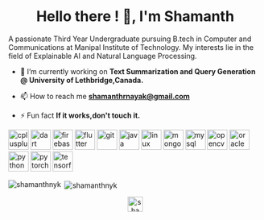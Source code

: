 <h1 align="center">Hello there ! 👋, I'm Shamanth</h1>
A passionate Third Year Undergraduate pursuing B.tech in Computer and Communications at Manipal Institute of Technology.    My interests
lie in the field of Explainable AI and Natural Language Processing.
 

- 🔭 I’m currently working on **Text Summarization and Query Generation @ University of Lethbridge,Canada.**

- 📫 How to reach me **shamanthrnayak@gmail.com**

- ⚡ Fun fact **If it works,don't touch it.**

<p align="left"><img src="https://devicons.github.io/devicon/devicon.git/icons/cplusplus/cplusplus-original.svg" alt="cplusplus" width="40" height="40"/> <img src="https://www.vectorlogo.zone/logos/dartlang/dartlang-icon.svg" alt="dart" width="40" height="40"/> <img src="https://www.vectorlogo.zone/logos/firebase/firebase-icon.svg" alt="firebase" width="40" height="40"/> <img src="https://www.vectorlogo.zone/logos/flutterio/flutterio-icon.svg" alt="flutter" width="40" height="40"/> <img src="https://www.vectorlogo.zone/logos/git-scm/git-scm-icon.svg" alt="git" width="40" height="40"/> <img src="https://devicons.github.io/devicon/devicon.git/icons/java/java-original-wordmark.svg" alt="java" width="40" height="40"/> <img src="https://devicons.github.io/devicon/devicon.git/icons/linux/linux-original.svg" alt="linux" width="40" height="40"/> <img src="https://devicons.github.io/devicon/devicon.git/icons/mongodb/mongodb-original-wordmark.svg" alt="mongodb" width="40" height="40"/> <img src="https://devicons.github.io/devicon/devicon.git/icons/mysql/mysql-original-wordmark.svg" alt="mysql" width="40" height="40"/> <img src="https://www.vectorlogo.zone/logos/opencv/opencv-icon.svg" alt="opencv" width="40" height="40"/> <img src="https://devicons.github.io/devicon/devicon.git/icons/oracle/oracle-original.svg" alt="oracle" width="40" height="40"/> <img src="https://devicons.github.io/devicon/devicon.git/icons/python/python-original.svg" alt="python" width="40" height="40"/> <img src="https://www.vectorlogo.zone/logos/pytorch/pytorch-icon.svg" alt="pytorch" width="40" height="40"/> <img src="https://www.vectorlogo.zone/logos/tensorflow/tensorflow-icon.svg" alt="tensorflow" width="40" height="40"/></p>

<p><img align="left" src="https://github-readme-stats.vercel.app/api/top-langs/?username=shamanthnyk&layout=compact&hide=html" alt="shamanthnyk" /></p>

<p>&nbsp;<img align="center" src="https://github-readme-stats.vercel.app/api?username=shamanthnyk&show_icons=true" alt="shamanthnyk" /></p>

<p align="center">
<a href="https://linkedin.com/in/shamanth-r-nayak-k-6b482a169" target="blank"><img align="center" src="https://cdn.jsdelivr.net/npm/simple-icons@3.0.1/icons/linkedin.svg" alt="shamanth-r-nayak-k-6b482a169" height="30" width="30" /></a>
</p>
